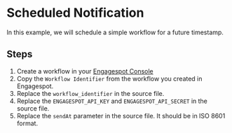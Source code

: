 # Scheduled Notification

In this example, we will schedule a simple workflow for a future timestamp.

## Steps

1. Create a workflow in your [Engagespot Console](https://console.engagespot.co)
2. Copy the `Workflow Identifier` from the workflow you created in Engagespot.
3. Replace the `workflow_identifier` in the source file.
4. Replace the `ENGAGESPOT_API_KEY` and `ENGAGESPOT_API_SECRET` in the source file.
5. Replace the `sendAt` parameter in the source file. It should be in ISO 8601 format.